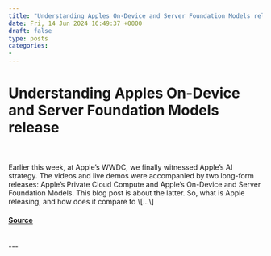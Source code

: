 ```yaml
---
title: "Understanding Apples On-Device and Server Foundation Models release"
date: Fri, 14 Jun 2024 16:49:37 +0000
draft: false
type: posts
categories: 
- 
---
```

# Understanding Apples On-Device and Server Foundation Models release

<br/>

<br/>
Earlier this week, at Apple’s WWDC, we finally witnessed Apple’s AI strategy. The videos and live demos were accompanied by two long-form releases: Apple’s Private Cloud Compute and Apple’s On-Device and Server Foundation Models. This blog post is about the latter. So, what is Apple releasing, and how does it compare to \[…\]

#### [Source](https://blog.trailofbits.com/2024/06/14/understanding-apples-on-device-and-server-foundations-model-release/)

<br/>
---
